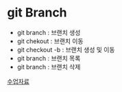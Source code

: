 # git Branch

- git branch : 브랜치 생성
- git chekout : 브랜치 이동
- git checkout -b : 브랜치 생성 및 이동
- git branch : 브랜치 목록
- git branch : 브랜치 삭제


[수업자료](https://syllaverse.com/courses/17/s/15)